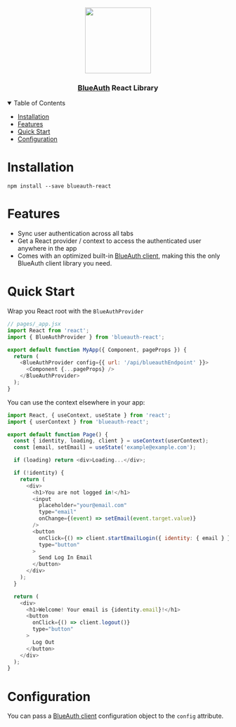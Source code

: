 <p align="center">
   <br/>
   <a href="https://blueauth.io" target="_blank"><img width="150px" src="https://cdn.kacdn.org/file/kacdn1/blueauth/logo.png" /></a>
   <h3 align="center"><a href="https://github.com/key-lab/blueauth">BlueAuth</a> React Library</h3>
</p>

<details open="open">
<summary>Table of Contents</summary>

- [Installation](#installation)
- [Features](#features)
- [Quick Start](#quick-start)
- [Configuration](#configuration)

</details>

# Installation
```
npm install --save blueauth-react
```

# Features
- Sync user authentication across all tabs
- Get a React provider / context to access the authenticated user anywhere in the app
- Comes with an optimized built-in [BlueAuth client](https://github.com/key-lab/blueauth-client), making this the only BlueAuth client library you need.

# Quick Start

Wrap you React root with the `BlueAuthProvider`
```javascript
// pages/_app.jsx
import React from 'react';
import { BlueAuthProvider } from 'blueauth-react';

export default function MyApp({ Component, pageProps }) {
  return (
    <BlueAuthProvider config={{ url: '/api/blueauthEndpoint' }}>
      <Component {...pageProps} />
    </BlueAuthProvider>
  );
}

```

You can use the context elsewhere in your app:
```javascript
import React, { useContext, useState } from 'react';
import { userContext } from 'blueauth-react';

export default function Page() {
  const { identity, loading, client } = useContext(userContext);
  const [email, setEmail] = useState('example@example.com');

  if (loading) return <div>Loading...</div>;

  if (!identity) {
    return (
      <div>
        <h1>You are not logged in!</h1>
        <input
          placeholder="your@email.com"
          type="email"
          onChange={(event) => setEmail(event.target.value)}
        />
        <button
          onClick={() => client.startEmailLogin({ identity: { email } })}
          type="button"
        >
          Send Log In Email
        </button>
      </div>
    );
  }

  return (
    <div>
      <h1>Welcome! Your email is {identity.email}!</h1>
      <button
        onClick={() => client.logout()}
        type="button"
      >
        Log Out
      </button>
    </div>
  );
}
```

# Configuration

You can pass a [BlueAuth client](https://github.com/key-lab/blueauth-client#documentation) configuration object to the `config` attribute.
